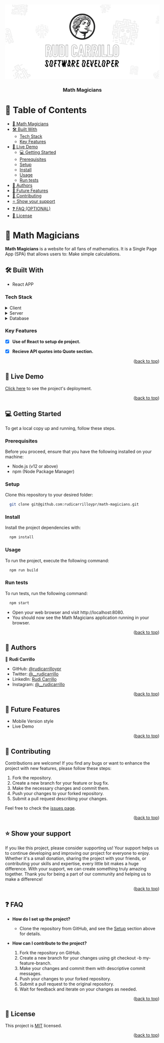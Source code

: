 <a name="readme-top"></a>

<div align="center">
   <img src="./assets/rc-softdev-banner-doodles-soft.PNG" alt="Rudi Carrillo logo" height="auto" />
  <br/>

  <h3><b> Math Magicians </b></h3>

</div>

<!-- TABLE OF CONTENTS -->

# 📗 Table of Contents

- [📖  Math Magicians](#--fornite-)
- [🛠 Built With ](#-built-with-)
   - [Tech Stack ](#tech-stack-)
    - [Key Features ](#key-features-)
- [🚀 Live Demo](#live-demo)
  - [💻 Getting Started ](#-getting-started-)
   - [Prerequisites](#prerequisites)
    - [Setup](#setup)
    - [Install](#install)
    - [Usage](#usage)
    - [Run tests](#run-tests)
- [👥 Authors ](#-authors-)
- [🔮 Future Features](#-future-features)
- [🤝 Contributing ](#-contributing-)
- [⭐️ Show your support ](#️-show-your-support-)
- [❓ FAQ (OPTIONAL) ](#-faq-optional-)
- [📝 License ](#-license-)


<!-- PROJECT DESCRIPTION -->

# 📖  Math Magicians <a name="about-project"></a>

**Math Magicians** is a website for all fans of mathematics. It is a Single Page App (SPA) that allows users to: Make simple calculations.

## 🛠 Built With <a name="built-with"></a>
- React APP
### Tech Stack <a name="tech-stack"></a>

<details>
  <summary>Client</summary>
  <ul>
    <li><a href="#">JavaScript</a></li>
  </ul>
</details>

<details>
  <summary>Server</summary>
  <ul>
    <li><a href="#">Local Storage</a></li>
  </ul>
</details>

<details>
<summary>Database</summary>
  <ul>
    <li><a href="#">JavaScript</a></li>
  </ul>
</details>

<!-- Features -->

### Key Features <a name="key-features"></a>
- [X] **Use of React to setup de project.**
- [X] **Recieve API quotes into Quote section.**


<p align="right">(<a href="#readme-top">back to top</a>)</p>

<!-- LIVE DEMO -->

## 🚀 Live Demo <a name="live-demo"></a>

[Click here](https://magos-matematicos.netlify.app/) to see the project's deployment.

<p align="right">(<a href="#readme-top">back to top</a>)</p>


<!-- GETTING STARTED -->

## 💻 Getting Started <a name="getting-started"></a>
To get a local copy up and running, follow these steps.

### Prerequisites
Before you proceed, ensure that you have the following installed on your machine:
- Node.js (v12 or above)
- npm (Node Package Manager)

### Setup
Clone this repository to your desired folder:

```sh
  git clone git@github.com:rudicarrilloypr/math-magicians.git
```

### Install

Install the project dependencies with:

```sh
  npm install
```

### Usage

To run the project, execute the following command:

```sh
  npm run build
```

### Run tests

To run tests, run the following command:
```sh
  npm start
```
- Open your web browser and visit http://localhost:8080.
- You should now see the Math Magicians application running in your browser.


<p align="right">(<a href="#readme-top">back to top</a>)</p>

<!-- AUTHORS -->

## 👥 Authors <a name="authors"></a>

👤 **Rudi Carrillo**

- GitHub: [@rudicarrilloypr](https://github.com/rudicarrilloypr)
- Twitter: [@__rudicarrillo](https://twitter.com/__rudicarrillo)
- LinkedIn: [Rudi Carrillo](https://www.linkedin.com/in/rudi-carrillo/)
- Instagram: [@__rudicarrillo](https://www.instagram.com/_rudicarrillo/)

<p align="right">(<a href="#readme-top">back to top</a>)</p>

<!--- Future Features ---->

## <a href="#future-features"></a>🔮 Future Features
- Mobile Version style
- Live Demo

<p align="right">(<a href="#readme-top">back to top</a>)</p>


<!-- CONTRIBUTING -->

## 🤝 Contributing <a name="contributing"></a>

Contributions are welcome! If you find any bugs or want to enhance the project with new features, please follow these steps:

1. Fork the repository.
2. Create a new branch for your feature or bug fix.
3. Make the necessary changes and commit them.
4. Push your changes to your forked repository.
5. Submit a pull request describing your changes.

Feel free to check the [issues page](../../issues/).

<p align="right">(<a href="#readme-top">back to top</a>)</p>

<!-- SUPPORT -->

## ⭐️ Show your support <a name="support"></a>

If you like this project, please consider supporting us! Your support helps us to continue developing and improving our project for everyone to enjoy. Whether it's a small donation, sharing the project with your friends, or contributing your skills and expertise, every little bit makes a huge difference. With your support, we can create something truly amazing together. Thank you for being a part of our community and helping us to make a difference!

<p align="right">(<a href="#readme-top">back to top</a>)</p>

<!-- FAQ -->

## ❓ FAQ <a name="faq"></a>
- **How do I set up the project?**

  - Clone the repository from GitHub, and see the [Setup](#setup) section above for details.

- **How can I contribute to the project?**

  1. Fork the repository on GitHub.
  2. Create a new branch for your changes using git checkout -b my-feature-branch.
  3. Make your changes and commit them with descriptive commit messages.
  4. Push your changes to your forked repository.
  5. Submit a pull request to the original repository.
  6. Wait for feedback and iterate on your changes as needed.

<p align="right">(<a href="#readme-top">back to top</a>)</p>

<!-- LICENSE -->

## 📝 License <a name="license"></a>

This project is [MIT](./LICENSE) licensed.

<p align="right">(<a href="#readme-top">back to top</a>)</p>
